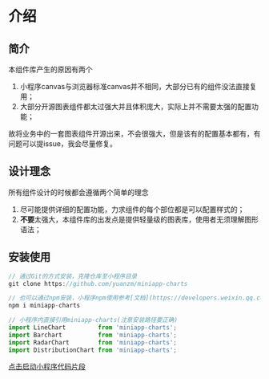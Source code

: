 # 介绍

## 简介

本组件库产生的原因有两个

1. 小程序canvas与浏览器标准canvas并不相同，大部分已有的组件没法直接复用；
2. 大部分开源图表组件都太过强大并且体积庞大，实际上并不需要太强的配置功能；

故将业务中的一套图表组件开源出来，不会很强大，但是该有的配置基本都有，有问题可以提issue，我会尽量修复。

## 设计理念

所有组件设计的时候都会遵循两个简单的理念

1. 尽可能提供详细的配置功能，力求组件的每个部位都是可以配置样式的；
2. **不要**太强大，本组件库的出发点是提供轻量级的图表库，使用者无须理解图形语法；

## 安装使用

``` js
// 通过Git的方式安装，克隆仓库至小程序目录
git clone https://github.com/yuanzm/miniapp-charts

// 也可以通过npm安装，小程序npm使用参考[文档](https://developers.weixin.qq.com/miniprogram/dev/devtools/npm.html)
npm i miniapp-charts

// 小程序内直接引用miniapp-charts(注意安装路径要正确)
import LineChart         from 'miniapp-charts';
import Barchart          from 'miniapp-charts';
import RadarChart        from 'miniapp-charts';
import DistributionChart from 'miniapp-charts';
```

[点击启动小程序代码片段](https://developers.weixin.qq.com/s/Rb0JWWmo7led)


